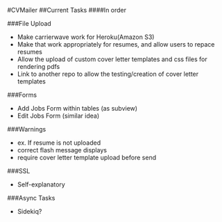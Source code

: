 #CVMailer
##Current Tasks
####In order

###File Upload
- Make carrierwave work for Heroku(Amazon S3)
- Make that work appropriately for resumes, and allow users to repace resumes
- Allow the upload of custom cover letter templates and css files for rendering pdfs
- Link to another repo to allow the testing/creation of cover letter templates

###Forms
- Add Jobs Form within tables (as subview)
- Edit Jobs Form (similar idea)

###Warnings
- ex. If resume is not uploaded
- correct flash message displays
- require cover letter template upload before send

###SSL
- Self-explanatory

###Async Tasks
- Sidekiq?
